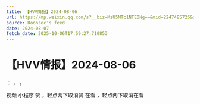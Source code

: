 ```yaml
---
title: 【HVV情报】2024-08-06
url: https://mp.weixin.qq.com/s?__biz=MzU5MTc1NTE0Ng==&mid=2247485726&idx=1&sn=b6581c6748891bd9e0b07ab0b8247beb
source: Doonsec's feed
date: 2024-08-07
fetch_date: 2025-10-06T17:59:27.710853
---
```


# 【HVV情报】2024-08-06

：
，
。

视频
小程序
赞
，轻点两下取消赞
在看
，轻点两下取消在看